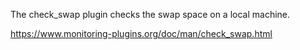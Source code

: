 The check_swap plugin checks the swap space on a local machine.

   
https://www.monitoring-plugins.org/doc/man/check_swap.html
